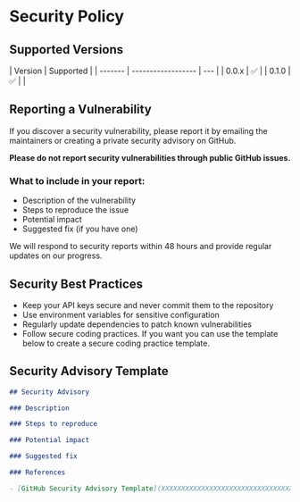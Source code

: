 # Security Policy

## Supported Versions

| Version | Supported          |
| ------- | ------------------ | --- |
| 0.0.x   | :white_check_mark: |
| 0.1.0   | :white_check_mark: |     |

## Reporting a Vulnerability

If you discover a security vulnerability, please report it by emailing the maintainers or creating a private security advisory on GitHub.

**Please do not report security vulnerabilities through public GitHub issues.**

### What to include in your report:

- Description of the vulnerability
- Steps to reproduce the issue
- Potential impact
- Suggested fix (if you have one)

We will respond to security reports within 48 hours and provide regular updates on our progress.

## Security Best Practices

- Keep your API keys secure and never commit them to the repository
- Use environment variables for sensitive configuration
- Regularly update dependencies to patch known vulnerabilities
- Follow secure coding practices. If you want you can use the template below to create a secure coding practice template.

## Security Advisory Template

```md
## Security Advisory

### Description

### Steps to reproduce

### Potential impact

### Suggested fix

### References

- [GitHub Security Advisory Template](XXXXXXXXXXXXXXXXXXXXXXXXXXXXXXXXXXXXXXXXXXX)
```
